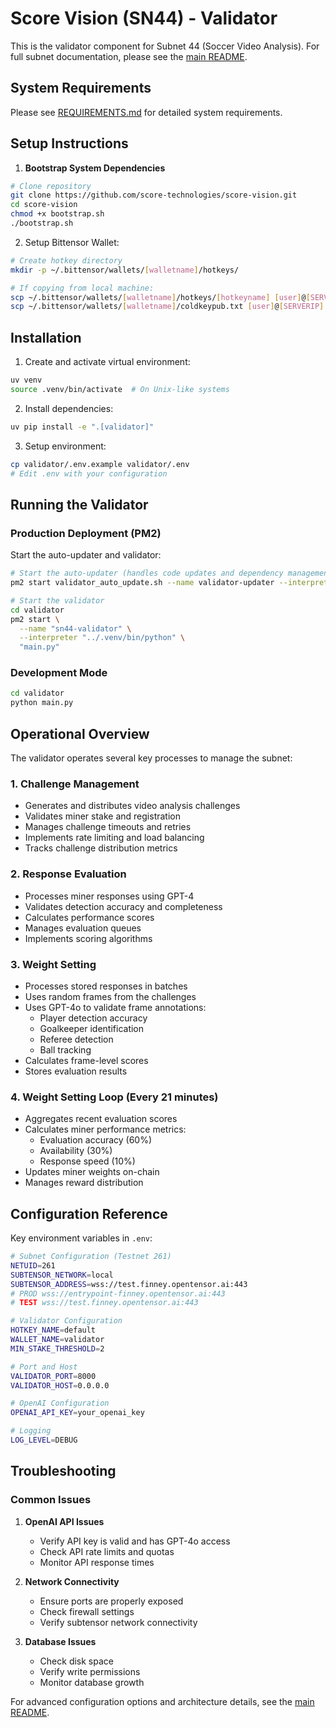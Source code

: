 # Score Vision (SN44) - Validator

This is the validator component for Subnet 44 (Soccer Video Analysis). For full subnet documentation, please see the [main README](../README.md).

## System Requirements

Please see [REQUIREMENTS.md](REQUIREMENTS.md) for detailed system requirements.

## Setup Instructions

1. **Bootstrap System Dependencies**

```bash
# Clone repository
git clone https://github.com/score-technologies/score-vision.git
cd score-vision
chmod +x bootstrap.sh
./bootstrap.sh
```

2. Setup Bittensor Wallet:

```bash
# Create hotkey directory
mkdir -p ~/.bittensor/wallets/[walletname]/hotkeys/

# If copying from local machine:
scp ~/.bittensor/wallets/[walletname]/hotkeys/[hotkeyname] [user]@[SERVERIP]:~/.bittensor/wallets/[walletname]/hotkeys/[hotkeyname]
scp ~/.bittensor/wallets/[walletname]/coldkeypub.txt [user]@[SERVERIP]:~/.bittensor/wallets/[walletname]/coldkeypub.txt
```

## Installation

1. Create and activate virtual environment:

```bash
uv venv
source .venv/bin/activate  # On Unix-like systems

```

2. Install dependencies:

```bash
uv pip install -e ".[validator]"
```

3. Setup environment:

```bash
cp validator/.env.example validator/.env
# Edit .env with your configuration
```

## Running the Validator

### Production Deployment (PM2)

Start the auto-updater and validator:

```bash
# Start the auto-updater (handles code updates and dependency management)
pm2 start validator_auto_update.sh --name validator-updater --interpreter bash -- sn44-validator

# Start the validator
cd validator
pm2 start \
  --name "sn44-validator" \
  --interpreter "../.venv/bin/python" \
  "main.py"
```

### Development Mode

```bash
cd validator
python main.py
```

## Operational Overview

The validator operates several key processes to manage the subnet:

### 1. Challenge Management

- Generates and distributes video analysis challenges
- Validates miner stake and registration
- Manages challenge timeouts and retries
- Implements rate limiting and load balancing
- Tracks challenge distribution metrics

### 2. Response Evaluation

- Processes miner responses using GPT-4
- Validates detection accuracy and completeness
- Calculates performance scores
- Manages evaluation queues
- Implements scoring algorithms

### 3. Weight Setting

- Processes stored responses in batches
- Uses random frames from the challenges
- Uses GPT-4o to validate frame annotations:
  - Player detection accuracy
  - Goalkeeper identification
  - Referee detection
  - Ball tracking
- Calculates frame-level scores
- Stores evaluation results

### 4. Weight Setting Loop (Every 21 minutes)

- Aggregates recent evaluation scores
- Calculates miner performance metrics:
  - Evaluation accuracy (60%)
  - Availability (30%)
  - Response speed (10%)
- Updates miner weights on-chain
- Manages reward distribution

## Configuration Reference

Key environment variables in `.env`:

```bash
# Subnet Configuration (Testnet 261)
NETUID=261
SUBTENSOR_NETWORK=local
SUBTENSOR_ADDRESS=wss://test.finney.opentensor.ai:443
# PROD wss://entrypoint-finney.opentensor.ai:443
# TEST wss://test.finney.opentensor.ai:443

# Validator Configuration
HOTKEY_NAME=default
WALLET_NAME=validator
MIN_STAKE_THRESHOLD=2

# Port and Host
VALIDATOR_PORT=8000
VALIDATOR_HOST=0.0.0.0

# OpenAI Configuration
OPENAI_API_KEY=your_openai_key

# Logging
LOG_LEVEL=DEBUG
```

## Troubleshooting

### Common Issues

1. **OpenAI API Issues**

   - Verify API key is valid and has GPT-4o access
   - Check API rate limits and quotas
   - Monitor API response times

2. **Network Connectivity**

   - Ensure ports are properly exposed
   - Check firewall settings
   - Verify subtensor network connectivity

3. **Database Issues**
   - Check disk space
   - Verify write permissions
   - Monitor database growth

For advanced configuration options and architecture details, see the [main README](../README.md).

